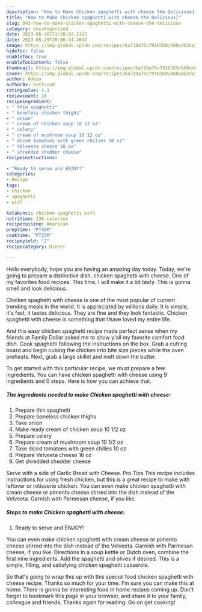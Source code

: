 ```yaml
---
description: "How to Make Chicken spaghetti with cheese the Delicious}"
title: "How to Make Chicken spaghetti with cheese the Delicious}"
slug: 843-how-to-make-chicken-spaghetti-with-cheese-the-delicious
category: Uncategorized
date: 2023-06-16T21:38:02.132Z
date: 2023-05-29T20:06:34.204Z
image: https://img-global.cpcdn.com/recipes/6a719a76c7910369/680x482cq70/chicken-spaghetti-with-cheese-recipe-main-photo.jpg
hideToc: false
enableToc: true
enableTocContent: false
thumbnail: https://img-global.cpcdn.com/recipes/6a719a76c7910369/680x482cq70/chicken-spaghetti-with-cheese-recipe-main-photo.jpg
cover: https://img-global.cpcdn.com/recipes/6a719a76c7910369/680x482cq70/chicken-spaghetti-with-cheese-recipe-main-photo.jpg
author: Admin
authorAv: notfound
ratingvalue: 4.1
reviewcount: 10
recipeingredient:
- " thin spaghetti"
- " boneless chicken thighs"
- " onion"
- " cream of chicken soup 10 12 oz"
- " celery"
- " cream of mushroom soup 10 12 oz"
- " diced tomatoes with green chilies 10 oz"
- " Velveeta cheese 16 oz"
- " shredded chedder cheese"
recipeinstructions:

- "Ready to serve and ENJOY!"
categories:
- Recipe
tags:
- chicken
- spaghetti
- with

katakunci: chicken spaghetti with 
nutrition: 238 calories
recipecuisine: American
preptime: "PT30M"
cooktime: "PT33M"
recipeyield: "2"
recipecategory: Dinner

---
```



Hello everybody, hope you are having an amazing day today. Today, we're going to prepare a distinctive dish, chicken spaghetti with cheese. One of my favorites food recipes. This time, I will make it a bit tasty. This is gonna smell and look delicious.

Chicken spaghetti with cheese is one of the most popular of current trending meals in the world. It is appreciated by millions daily. It is simple, it's fast, it tastes delicious. They are fine and they look fantastic. Chicken spaghetti with cheese is something that I have loved my entire life.

And this easy chicken spaghetti recipe made perfect sense when my friends at Family Dollar asked me to show y&#39;all my favorite comfort food dish. Cook spaghetti following the instructions on the box. Grab a cutting board and begin cubing the chicken into bite size pieces while the oven preheats. Next, grab a large skillet and melt down the butter.


To get started with this particular recipe, we must prepare a few ingredients. You can have chicken spaghetti with cheese using 9 ingredients and 0 steps. Here is how you can achieve that.

<!--inarticleads1-->

##### The ingredients needed to make Chicken spaghetti with cheese:

1. Prepare  thin spaghetti
1. Prepare  boneless chicken thighs
1. Take  onion
1. Make ready  cream of chicken soup 10 1/2 oz
1. Prepare  celery
1. Prepare  cream of mushroom soup 10 1/2 oz
1. Take  diced tomatoes with green chilies 10 oz
1. Prepare  Velveeta cheese 16 oz
1. Get  shredded chedder cheese


Serve with a side of Garlic Bread with Cheese. Pro Tips This recipe includes instructions for using fresh chicken, but this is a great recipe to make with leftover or rotisserie chicken. You can even make chicken spaghetti with cream cheese or pimento cheese stirred into the dish instead of the Velveeta. Garnish with Parmesan cheese, if you like. 

<!--inarticleads2-->

##### Steps to make Chicken spaghetti with cheese:


1. Ready to serve and ENJOY!

You can even make chicken spaghetti with cream cheese or pimento cheese stirred into the dish instead of the Velveeta. Garnish with Parmesan cheese, if you like. Directions In a soup kettle or Dutch oven, combine the first nine ingredients. Add the spaghetti and olives if desired. This is a simple, filling, and satisfying chicken spaghetti casserole. 

So that's going to wrap this up with this special food chicken spaghetti with cheese recipe. Thanks so much for your time. I'm sure you can make this at home. There is gonna be interesting food in home recipes coming up. Don't forget to bookmark this page in your browser, and share it to your family, colleague and friends. Thanks again for reading. Go on get cooking!
